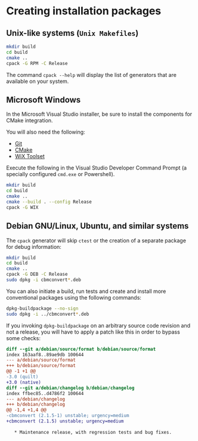 # Creating installation packages

## Unix-like systems (`Unix Makefiles`)

```sh
mkdir build
cd build
cmake ..
cpack -G RPM -C Release
```
The command `cpack --help` will display the list of generators
that are available on your system.

## Microsoft Windows

In the Microsoft Visual Studio installer, be sure to install the
components for CMake integration.

You will also need the following:
* [Git](https://git-scm.com/download/win)
* [CMake](https://cmake.org/download/)
* [WiX Toolset](https://wixtoolset.org/releases/)

Execute the following in the Visual Studio Developer Command Prompt
(a specially configured `cmd.exe` or Powershell).

```sh
mkdir build
cd build
cmake ..
cmake --build . --config Release
cpack -G WIX
```

## Debian GNU/Linux, Ubuntu, and similar systems

The `cpack` generator will skip `ctest` or the creation of a separate
package for debug information:
```sh
mkdir build
cd build
cmake ..
cpack -G DEB -C Release
sudo dpkg -i cbmconvert*.deb
```
You can also initiate a build, run tests and create and install
more conventional packages using the following commands:
```sh
dpkg-buildpackage --no-sign
sudo dpkg -i ../cbmconvert*.deb
```
If you invoking `dpkg-buildpackage` on an arbitrary source code revision
and not a release, you will have to apply a patch like this in order to
bypass some checks:
```diff
diff --git a/debian/source/format b/debian/source/format
index 163aaf8..89ae9db 100644
--- a/debian/source/format
+++ b/debian/source/format
@@ -1 +1 @@
-3.0 (quilt)
+3.0 (native)
diff --git a/debian/changelog b/debian/changelog
index ffbec85..d4786f2 100644
--- a/debian/changelog
+++ b/debian/changelog
@@ -1,4 +1,4 @@
-cbmconvert (2.1.5-1) unstable; urgency=medium
+cbmconvert (2.1.5) unstable; urgency=medium
 
   * Maintenance release, with regression tests and bug fixes.
 
```
